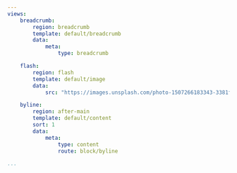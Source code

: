 ```yaml
---
views:
    breadcrumb:
        region: breadcrumb
        template: default/breadcrumb
        data:
            meta:
                type: breadcrumb

    flash:
        region: flash
        template: default/image
        data:
            src: "https://images.unsplash.com/photo-1507266183343-3381ffde1d68?auto=format&fit=crop&w=2088&q=60&ixid=dW5zcGxhc2guY29tOzs7Ozs%3D"

    byline:
        region: after-main
        template: default/content
        sort: 1
        data:
            meta:
                type: content
                route: block/byline

...
```

